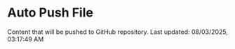 # Auto Push File

Content that will be pushed to GitHub repository.
Last updated: 08/03/2025, 03:17:49 AM